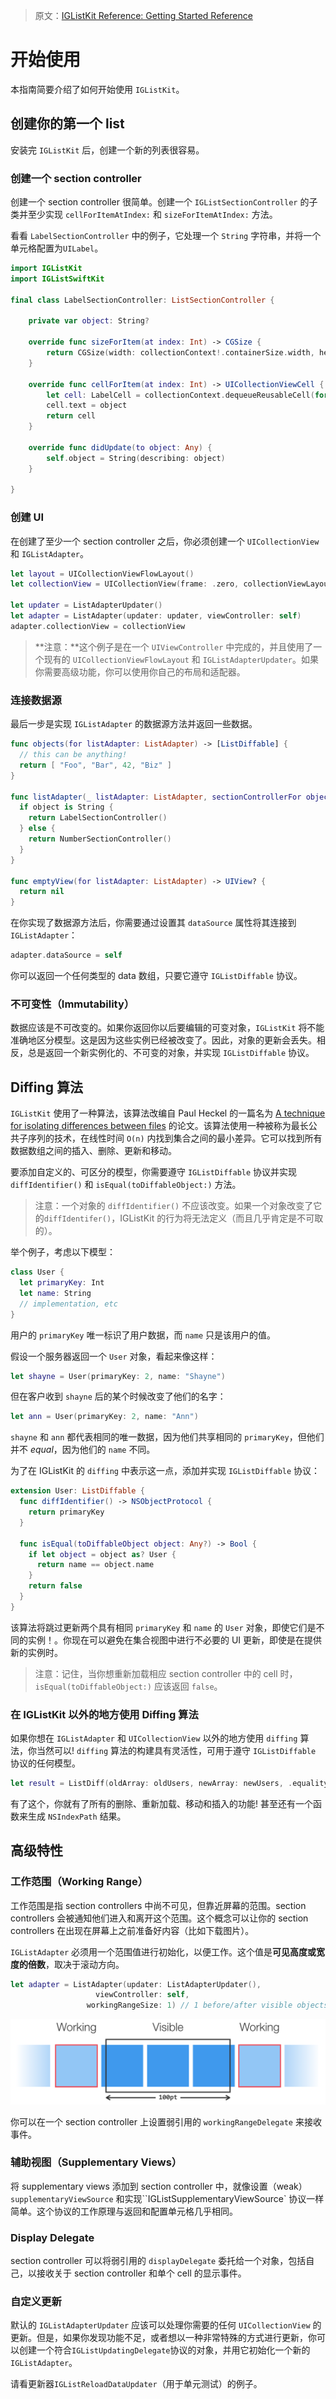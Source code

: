 > 原文：[IGListKit Reference: Getting Started Reference](https://instagram.github.io/IGListKit/getting-started.html)

# 开始使用

本指南简要介绍了如何开始使用 `IGListKit`。

## 创建你的第一个 list

安装完 `IGListKit` 后，创建一个新的列表很容易。

### 创建一个 section controller

创建一个 section controller 很简单。创建一个 `IGListSectionController` 的子类并至少实现 `cellForItemAtIndex:` 和 `sizeForItemAtIndex:` 方法。

看看 `LabelSectionController` 中的例子，它处理一个 `String` 字符串，并将一个单元格配置为`UILabel`。

```swift
import IGListKit
import IGListSwiftKit

final class LabelSectionController: ListSectionController {

    private var object: String?

    override func sizeForItem(at index: Int) -> CGSize {
        return CGSize(width: collectionContext!.containerSize.width, height: 55)
    }

    override func cellForItem(at index: Int) -> UICollectionViewCell {
        let cell: LabelCell = collectionContext.dequeueReusableCell(for: self, at: index)
        cell.text = object
        return cell
    }

    override func didUpdate(to object: Any) {
        self.object = String(describing: object)
    }

}
```



### 创建 UI

在创建了至少一个 section controller 之后，你必须创建一个 `UICollectionView` 和 `IGListAdapter`。

```swift
let layout = UICollectionViewFlowLayout()
let collectionView = UICollectionView(frame: .zero, collectionViewLayout: layout)

let updater = ListAdapterUpdater()
let adapter = ListAdapter(updater: updater, viewController: self)
adapter.collectionView = collectionView
```

> **注意：**这个例子是在一个 `UIViewController` 中完成的，并且使用了一个现有的 `UICollectionViewFlowLayout` 和 `IGListAdapterUpdater`。如果你需要高级功能，你可以使用你自己的布局和适配器。


### 连接数据源

最后一步是实现 `IGListAdapter` 的数据源方法并返回一些数据。

```swift
func objects(for listAdapter: ListAdapter) -> [ListDiffable] {
  // this can be anything!
  return [ "Foo", "Bar", 42, "Biz" ]
}

func listAdapter(_ listAdapter: ListAdapter, sectionControllerFor object: Any) -> ListSectionController {
  if object is String {
    return LabelSectionController()
  } else {
    return NumberSectionController()
  }
}

func emptyView(for listAdapter: ListAdapter) -> UIView? {
  return nil
}
```

在你实现了数据源方法后，你需要通过设置其 `dataSource` 属性将其连接到 `IGListAdapter`：

```swift
adapter.dataSource = self
```

你可以返回一个任何类型的 data 数组，只要它遵守 `IGListDiffable` 协议。



### 不可变性（Immutability）

数据应该是不可改变的。如果你返回你以后要编辑的可变对象，`IGListKit` 将不能准确地区分模型。这是因为这些实例已经被改变了。因此，对象的更新会丢失。相反，总是返回一个新实例化的、不可变的对象，并实现 `IGListDiffable` 协议。



## Diffing 算法

`IGListKit` 使用了一种算法，该算法改编自 Paul Heckel 的一篇名为 [A technique for isolating differences between files](https://dl.acm.org/doi/10.1145/359460.359467) 的论文。该算法使用一种被称为最长公共子序列的技术，在线性时间 `O(n)` 内找到集合之间的最小差异。它可以找到所有数据数组之间的插入、删除、更新和移动。

要添加自定义的、可区分的模型，你需要遵守 `IGListDiffable` 协议并实现 `diffIdentifier()` 和 `isEqual(toDiffableObject:)` 方法。

> 注意：一个对象的 `diffIdentifier()` 不应该改变。如果一个对象改变了它的`diffIdentifer()`，IGListKit 的行为将无法定义（而且几乎肯定是不可取的）。

举个例子，考虑以下模型：

```swift
class User {
  let primaryKey: Int
  let name: String
  // implementation, etc
}
```

用户的 `primaryKey` 唯一标识了用户数据，而 `name` 只是该用户的值。

假设一个服务器返回一个 `User` 对象，看起来像这样：

```swift
let shayne = User(primaryKey: 2, name: "Shayne")
```

但在客户收到 `shayne` 后的某个时候改变了他们的名字：

```swift
let ann = User(primaryKey: 2, name: "Ann")
```

`shayne` 和 `ann` 都代表相同的唯一数据，因为他们共享相同的 `primaryKey`，但他们并不 *equal*，因为他们的 `name` 不同。

为了在 IGListKit 的 `diffing` 中表示这一点，添加并实现 `IGListDiffable` 协议：

```swift
extension User: ListDiffable {
  func diffIdentifier() -> NSObjectProtocol {
    return primaryKey
  }

  func isEqual(toDiffableObject object: Any?) -> Bool {
    if let object = object as? User {
      return name == object.name
    }
    return false
  }
}
```

该算法将跳过更新两个具有相同 `primaryKey` 和 `name` 的 `User` 对象，即使它们是不同的实例！。你现在可以避免在集合视图中进行不必要的 UI 更新，即使是在提供新的实例时。


> 注意：记住，当你想重新加载相应 section controller 中的 cell 时，`isEqual(toDiffableObject:)` 应该返回 `false`。


### 在 IGListKit 以外的地方使用 Diffing 算法

如果你想在 `IGListAdapter` 和 `UICollectionView` 以外的地方使用 `diffing` 算法，你当然可以! `diffing` 算法的构建具有灵活性，可用于遵守 `IGListDiffable` 协议的任何模型。

```swift
let result = ListDiff(oldArray: oldUsers, newArray: newUsers, .equality)
```

有了这个，你就有了所有的删除、重新加载、移动和插入的功能! 甚至还有一个函数来生成 `NSIndexPath` 结果。


## 高级特性

### 工作范围（Working Range）

工作范围是指 section controllers 中尚不可见，但靠近屏幕的范围。section controllers 会被通知他们进入和离开这个范围。这个概念可以让你的 section controllers 在出现在屏幕上之前准备好内容（比如下载图片）。

`IGListAdapter` 必须用一个范围值进行初始化，以便工作。这个值是**可见高度或宽度的倍数**，取决于滚动方向。

```swift
let adapter = ListAdapter(updater: ListAdapterUpdater(),
                   viewController: self,
                 workingRangeSize: 1) // 1 before/after visible objects
```

![](https://raw.githubusercontent.com/Instagram/IGListKit/master/Resources/workingrange.png)

你可以在一个 section controller 上设置弱引用的 `workingRangeDelegate` 来接收事件。


### 辅助视图（Supplementary Views）

将 supplementary views 添加到 section controller 中，就像设置（weak）`supplementaryViewSource` 和实现``IGListSupplementaryViewSource` 协议一样简单。这个协议的工作原理与返回和配置单元格几乎相同。


### Display Delegate

section controller 可以将弱引用的 `displayDelegate` 委托给一个对象，包括自己，以接收关于 section controller 和单个 cell 的显示事件。


### 自定义更新

默认的 `IGListAdapterUpdater` 应该可以处理你需要的任何 `UICollectionView` 的更新。但是，如果你发现功能不足，或者想以一种非常特殊的方式进行更新，你可以创建一个符合`IGListUpdatingDelegate`协议的对象，并用它初始化一个新的`IGListAdapter`。

请看更新器`IGListReloadDataUpdater`（用于单元测试）的例子。
